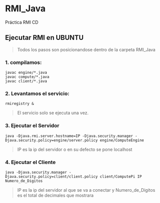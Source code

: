 # RMI_Java
Práctica RMI CD

## Ejecutar RMI en UBUNTU

> Todos los pasos son posicionandose dentro de la carpeta RMI_Java

### 1. compilamos:
	javac engine/*.java
	javac compute/*.java
	javac client/*.java

### 2. Levantamos el servicio:
	rmiregistry &

> El servicio solo se ejecuta una vez. 

### 3. Ejecutar el Servidor

	java -Djava.rmi.server.hostname=IP -Djava.security.manager -Djava.security.policy=engine/server.policy engine/ComputeEngine

> IP es la ip del servidor o en su defecto se pone localhost 

### 4. Ejecutar el Cliente

	java -Djava.security.manager -Djava.security.policy=client/client.policy client/ComputePi IP Numero_de_Digitos

> IP es la ip del servidor al que se va a conectar y Numero_de_Digitos es el total de decimales que mostrara


